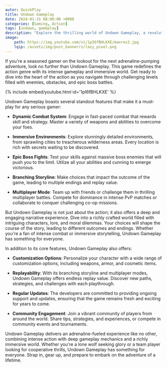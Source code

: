 ```yaml
---
autor: QuickPlay
title: Undown Gameplay
date: 2024-01-31 08:00:00 +0000
categories: [Gaming, Action]
tags: [undown, gameplay]     
description: "Explore the thrilling world of Undown Gameplay, a revolutionary action-packed gaming experience that will keep you on the edge of your seat."
image: 
    path: https://img.youtube.com/vi/1pI6fBHLKXE/maxres2.jpg
    lqip: /assets/img/post_bannerrs/lazy_pixel.png
---
```


If you're a seasoned gamer on the lookout for the next adrenaline-pumping adventure, look no further than Undown Gameplay. This game redefines the action genre with its intense gameplay and immersive world. Get ready to dive into the heart of the action as you navigate through challenging levels filled with enemies, obstacles, and epic boss battles.

{% include embed/youtube.html id='1pI6fBHLKXE' %}

Undown Gameplay boasts several standout features that make it a must-play for any serious gamer:

- **Dynamic Combat System**: Engage in fast-paced combat that rewards skill and strategy. Master a variety of weapons and abilities to overcome your foes.
  
- **Immersive Environments**: Explore stunningly detailed environments, from sprawling cities to treacherous wilderness areas. Every location is rich with secrets waiting to be discovered.
  
- **Epic Boss Fights**: Test your skills against massive boss enemies that will push you to the limit. Utilize all your abilities and cunning to emerge victorious.
  
- **Branching Storyline**: Make choices that impact the outcome of the game, leading to multiple endings and replay value.
  
- **Multiplayer Mode**: Team up with friends or challenge them in thrilling multiplayer battles. Compete for dominance in intense PvP matches or collaborate to conquer challenging co-op missions.

But Undown Gameplay is not just about the action; it also offers a deep and engaging narrative experience. Dive into a richly crafted world filled with intriguing characters, lore, and moral dilemmas. Your choices will shape the course of the story, leading to different outcomes and endings. Whether you're a fan of intense combat or immersive storytelling, Undown Gameplay has something for everyone.

In addition to its core features, Undown Gameplay also offers:

- **Customization Options**: Personalize your character with a wide range of customization options, including weapons, armor, and cosmetic items.
  
- **Replayability**: With its branching storyline and multiplayer modes, Undown Gameplay offers endless replay value. Discover new paths, strategies, and challenges with each playthrough.
  
- **Regular Updates**: The developers are committed to providing ongoing support and updates, ensuring that the game remains fresh and exciting for years to come.
  
- **Community Engagement**: Join a vibrant community of players from around the world. Share tips, strategies, and experiences, or compete in community events and tournaments.

Undown Gameplay delivers an adrenaline-fueled experience like no other, combining intense action with deep gameplay mechanics and a richly immersive world. Whether you're a lone wolf seeking glory or a team player looking for cooperative thrills, Undown Gameplay has something for everyone. Strap in, gear up, and prepare to embark on the adventure of a lifetime.
